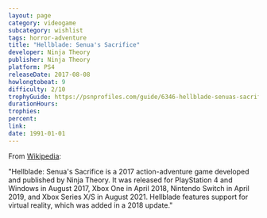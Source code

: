 ```yaml
---
layout: page
category: videogame
subcategory: wishlist
tags: horror-adventure
title: "Hellblade: Senua's Sacrifice"
developer: Ninja Theory
publisher: Ninja Theory
platform: PS4
releaseDate: 2017-08-08
howlongtobeat: 9
difficulty: 2/10
trophyGuide: https://psnprofiles.com/guide/6346-hellblade-senuas-sacrifice-trophy-guide
durationHours:
trophies:
percent:
link:
date: 1991-01-01
---
```


From [Wikipedia](https://en.wikipedia.org/wiki/Hellblade:_Senua%27s_Sacrifice):

"Hellblade: Senua's Sacrifice is a 2017 action-adventure game developed and published by Ninja Theory. It was released for PlayStation 4 and Windows in August 2017, Xbox One in April 2018, Nintendo Switch in April 2019, and Xbox Series X/S in August 2021. Hellblade features support for virtual reality, which was added in a 2018 update."
